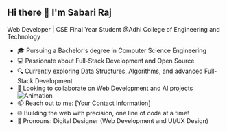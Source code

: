 ## Hi there 👋 I'm Sabari Raj  

Web Developer | CSE Final Year Student @Adhi College of Engineering and Technology  
 - 🎓 Pursuing a Bachelor's degree in Computer Science Engineering  
 - 💻 Passionate about Full-Stack Development and Open Source  
 - 🔍 Currently exploring Data Structures, Algorithms, and advanced Full-Stack Development  
 - 🚀 Looking to collaborate on Web Development and AI projects                                                              ![Animation](https://user-images.githubusercontent.com/40719899/205479251-ffba5354-583f-491b-a1ef-ce919083e2b1.gif)
 - 📫 Reach out to me: [Your Contact Information]  
 - 🌐 Building the web with precision, one line of code at a time!  
 - 🔧 Pronouns: Digital Designer (Web Development and UI/UX Design)




